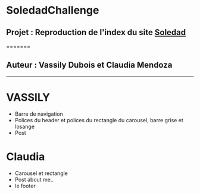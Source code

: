 # SoledadChallenge

## Projet : Reproduction de l'index du site [Soledad](http://pencidesign.com/soledad/soledad-fashion-lifestyle/)
=======

## Auteur : Vassily Dubois et Claudia Mendoza
---------

<h1> VASSILY </h1>
<ul>
<li>Barre de navigation</li>
<li>Polices du header et polices du rectangle du carousel, barre grise et losange</li>
<li>Post</li>
</ul>

<h1> Claudia </h1>
<ul>
<li>Carousel et rectangle</li>
<li>Post about me..</li>
<li>le footer</li>
</ul>
